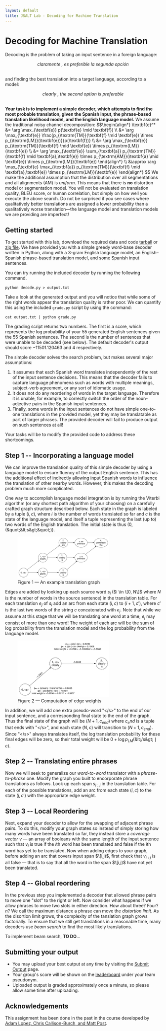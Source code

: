 ```yaml
---
layout: default
title: JSALT Lab - Decoding for Machine Translation
---
```

# Decoding for Machine Translation

Decoding is the problem of taking an input sentence in a foreign language:

<center><i>claramente , es preferible la segunda opción</i></center>
<br />

and finding the best translation into a target language, according to a model:

<center><i>clearly , the second option is preferable</i></center>
<br />

**Your task is to implement a simple decoder, which attempts to find the most probable translation, given the Spanish input, the phrase-based translation likelihood model, and the English language model.** We assume the traditional noisy channel decomposition:
$$\begin{align\*}
\textbf{e}^* &= \arg \max_{\textbf{e}} p(\textbf{e} \mid \textbf{f}) \\\\
 &= \arg \max_{\textbf{e}} \frac{p_{\textrm{TM}}(\textbf{f} \mid \textbf{e}) \times p_{\textrm{LM}}(\textbf{e})}{p(\textbf{f})} \\\\
 &= \arg \max_{\textbf{e}} p_{\textrm{TM}}(\textbf{f} \mid \textbf{e}) \times p_{\textrm{LM}}(\textbf{e}) \\\\
 &= \arg \max_{\textbf{e}} \sum_{\textbf{a}} p_{\textrm{TM}}(\textbf{f} \mid \textbf{a},\textbf{e}) \times p_{\textrm{AM}}(\textbf{a} \mid \textbf{e}) \times p_{\textrm{LM}}(\textbf{e}) \end{align\*} \\\\
 &\approx \arg \max_{\textbf{e} \max_{\textbf{a}} p_{\textrm{TM}}(\textbf{f} \mid \textbf{a},\textbf{e}) \times p_{\textrm{LM}}(\textbf{e}) \end{align\*}
$$
We make the additional assumption that the distribution over all segmentations and all alignments (AM) is *uniform*. This means that there is **no** distortion model or segmentation model. You will not be evaluated on translation quality, BLEU score, or human correlation, but simply on how well you execute the above search. Do not be surprised if you see cases where qualitatively better translations are assigned a lower probability than a qualitatively worse translation—the language model and translation models we are providing are imperfect!

## Getting started

To get started with this lab, download the required data and code <a href="mtlab.tgz">tarball</a> or <a href="mtlab.zip">zip file</a>.
We have provided you with a simple greedy word-base decoder written in Python, along with a 3-gram English language model, an English–Spanish
phrase-based translation model, and some Spanish input sentences.

You can try running the included decoder by running the following command.

    python decode.py > output.txt

Take a look at the generated output and you will notice that while some of the right words appear the translation quality is rather poor.
We can quantify this using the included `grade.py` script by using the command:

    cat output.txt | python grade.py

The grading script returns two numbers. The first is a score, which represents the log probability of your 55 generated English sentences given the 55 Spanish sentences. The second is the number of sentences that were unable to be decoded (see below). The default decoder&apos;s output should score $-11501.120463$ and $4$ respectively.

The simple decoder solves the search problem, but makes several major assumptions:

1. It assumes that each Spanish word translates independently of the rest of the input sentence decisions. This means that the decoder fails to capture language phenomena such as words with multiple meanings, subject-verb agreement, or any sort of idiomatic usage.
2. It does not do any reordering of words in the target language. Therefore it is unable, for example, to correctly switch the order of the noun-adjective pairs in the Spanish input sentences.
3. Finally, some words in the input sentences do not have simple one-to-one translations in the provided model, yet they may be translatable as part of larger phrases. The provided decoder will fail to produce output on such sentences at all!

Your tasks will be to modify the provided code to address these shortcomings.

## Step 1 -- Incorporating a language model

We can improve the translation quality of this simple decoder by using a language model to ensure fluency of the output English sentence.
This has the additional effect of indirectly allowing input Spanish words to influence the translation of other nearby words. However, this makes the decoding problem much more complicated.

One way to accomplish language model integration is by running the Viterbi algorithm (or any shortest path algorithm of your choosing) on a carefully crafted graph structure described below.
Each state in the graph is labeled by a tuple $(i, c)$, where $i$ is the number of words translated so far and $c$ is the state of the language model, and itself
a tuple representing the last (up to) two words of the English translation. The initial state is thus $(0, (\text{&quot;&lt;s&gt;&quot;}))$.

<figure>
<img src="graph.png" alt="An example translation graph" width="70%" height="70%" />
<figcaption>Figure 1 &mdash; An example translation graph</figcaption>
</figure>

Edges are added by looking up each source word $s_i$ ($i \in \[0, N\]$ where $N$ is the number of words in the source sentence) in the translation table.
For each translation $e_j$ of $s_i$ add an arc from each state $(i, c)$ to $(i + 1, c')$, where $c'$ is the last two words of the string $c$ concatenated with $e_j$. Note that while we assume at this stage that we will be translating one word at a time, $e_j$
may consist of more than one word! The weight of each arc will be the sum of log probability from the translation model and the log probability from the language model.

<figure>
<img src="probs.png" alt="Computation of edge weights" width="70%" height="70%" />
<figcaption>Figure 2 &mdash; Computation of edge weights</figcaption>
</figure>

In addition, we will add one extra pseudo-word &quot;&lt;/s&gt;&quot; to the end of our input sentence, and a corresponding final state to the end of the graph.
Thus the final state of the graph will be $(N + 1, c_{end})$ where $c_end$ is a tuple that ends with &quot;&lt;/s&gt;&quot;, and each
state $(N, c)$ will transition to $(N + 1, c_{end})$. Since &quot;&lt;/s&gt;&quot; always translates itself, the log translation probability for these
final edges will be zero, so their total weight will be $0 + \log p_{\textrm{LM}}(\text{&lt;/s&gt;} \mid c)$.

## Step 2 -- Translating entire phrases
Now we will seek to generalize our <i>word-to-word</i> translator with a <i>phrase-to-phrase</i> one. Modify the graph you built to encorporate phrase translations as follows.
Look up each span $s_{i:j}$ in the translation table. For each of the possible translations, add an arc from each state $(i, c)$ to the state $(j, c')$ with the appropriate
edge weight.

## Step 3 -- Local Reordering
Next, expand your decoder to allow for the swapping of adjacent phrase pairs. To do this, modify your graph states so instead of simply storing how many words have been translated so far, they instead store a <i>coverage vector</i> $v$ &mdash; an array of booleans with the same length of the input sentence such that $v_i$ is true if the $i$th word has been translated and false if the $i$th word has yet to be translated. Now when adding edges to your graph, before adding an arc that covers input span $\[i,j)$, first check that $v_{i:j}$ is all false &mdash; that is to say that all the word in the span $\[i,j)$ have not yet been translated.

## Step 4 -- Global reordering
In the previous step you implemented a decoder that allowed phrase pairs to move one &quot;slot&quot; to the right or left. Now consider what happens if we allow phrases to move two slots in either direction. How about three? Four? $n$? We call the maximum distance a phrase can move the <i>distortion limit</i>. As the disortion limit grows, the complexity of the tanslation graph grows factorially. To ensure that we still get translations in a reasonable time, many decoders use <i>beam search</i> to find the most likely translations.

To implement beam search, <b>TO DO</b>... 

## Submitting your output
 * You may upload your best output at any time by visiting the <a href="upload.html">Submit Output</a> page.
 * Your group&apos;s score will be shown on the <a href="leaderboard.html">leaderboard</a> under your team pseudonym.
 * Uploaded output is graded approximately once a minute, so please allow some time after uploading.

## Acknowledgements

This assignment has been done in the past in the course developed by [Adam Lopez, Chris Callison-Burch, and Matt Post](http://mt-class.org/hw2.html).
